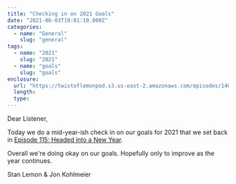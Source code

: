 ```yaml
---
title: "Checking in on 2021 Goals"
date: "2021-08-03T19:01:10.000Z"
categories:
  - name: "General"
    slug: "general"
tags:
  - name: "2021"
    slug: "2021"
  - name: "goals"
    slug: "goals"
enclosure:
  url: "https://twistoflemonpod.s3.us-east-2.amazonaws.com/episodes/146-lwatol-20210803.mp3"
  length:
  type:
---
```


Dear Listener,

Today we do a mid-year-ish check in on our goals for 2021 that we set back in [Episode 115: Headed into a New Year](https://twistoflemonpod.com/headed-into-a-new-year/).

Overall we're doing okay on our goals. Hopefully only to improve as the year continues.

Stan Lemon & Jon Kohlmeier
